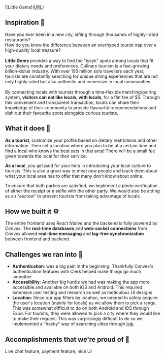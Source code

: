 ![Little Gems]([URL](https://d112y698adiu2z.cloudfront.net/photos/production/software_photos/002/769/719/datas/original.png
))

## Inspiration 🧠
Have you ever been in a new city, sifting through thousands of highly-rated restaurants?
<br>
How do you know the difference between an overhyped tourist trap over a high-quality local treasure?
<br>
<br>
**Little Gems** provides a way to find the "iykyk" spots among locals that fit your dietary needs and preferences. Culinary tourism is a fast-growing billion-dollar industry. With over 195 million solo travellers each year, tourists are constantly searching for unique dining experiences that are not only highly rated but also authentic and immersive in local communities. 
<br>
<br>
By connecting locals with tourists through a time-flexible matching/pairing system, **visitors can eat like locals, with locals**, for a flat fee of $5. Through this convenient and transparent transaction, locals can share their knowledge of their community to provide flavourful recommendations and dish out their favourite spots alongside curious tourists.
<br>
## What it does 📱
**As a tourist**, customize your profile based on dietary restrictions and other information. Then set a location where you plan to be at a certain time and find a local who knows the best eats in that area! There will be a small fee given towards the local for their service.

**As a local**, you get paid for your help in introducing your local culture to tourists. This is also a great way to meet new people and teach them about what your local area has to offer that many don't know about online.

To ensure that both parties are satisfied, we implement a photo verification of either the receipt or a selfie with the other party. We would also be acting as an "escrow" to prevent tourists from taking advantage of locals.

## How we built it ⚙️
The entire frontend uses _React Native_ and the backend is fully powered by _Convex_. The **real-time databases** and **web-socket connections** from _Convex_ allowed **real-time messaging** and **lag-free synchronization** between frontend and backend. 

## Challenges we ran into 🔧
- **Authentication**: was a big pain in the beginning. Thankfully Convex's authentication features with Clerk helped make things go much smoother. 
- **Accessibility**: Another big hurdle we had was making the app more accessible and available on both iOS and Android. This required extensive user testing and research as well as meticulous UI designs. 
- **Location**: Since our app filters by location, we needed to safely acquire the user's location (mainly for locals) as we allow them to pick a range. This was somewhat difficult to do on both Android and iOS through Expo. For tourists, they were allowed to pick a city where they would like to make their request. This was surprisingly difficult to do so we implemented a "hacky" way of searching cities through [link](https://nominatim.openstreetmap.org/ui/search.html).

## Accomplishments that we're proud of 🦾
Live chat feature, payment feature, nice UI

